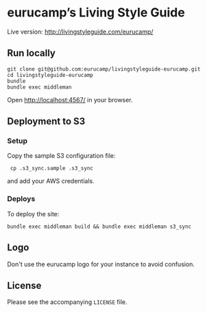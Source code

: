 eurucamp’s Living Style Guide
=============================

Live version: <http://livingstyleguide.com/eurucamp/>


Run locally
-----------

```
git clone git@github.com:eurucamp/livingstyleguide-eurucamp.git
cd livingstyleguide-eurucamp
bundle
bundle exec middleman
```

Open <http://localhost:4567/> in your browser.

Deployment to S3
----------------

### Setup

Copy the sample S3 configuration file:

     cp .s3_sync.sample .s3_sync

and add your AWS credentials.

### Deploys

To deploy the site:

    bundle exec middleman build && bundle exec middleman s3_sync

## Logo

Don't use the eurucamp logo for your instance to avoid confusion.

## License

Please see the accompanying `LICENSE` file.
